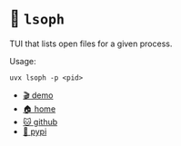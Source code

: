 # 📁 `lsoph`

TUI that lists open files for a given process.

Usage:

```shell
uvx lsoph -p <pid>
```

* [🎬 demo](https://asciinema.org/a/c7T8id39jU7ap6E0D99S5dJ6F)
* [🏠 home](https://bitplane.net/dev/python/lsoph)
* [🐱 github](https://github.com/bitplane/lsoph)
* [🐍 pypi](https://pypi.org/project/lsoph)

